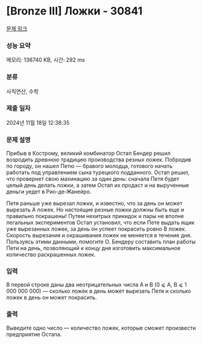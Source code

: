 # [Bronze III] Ложки - 30841 

[문제 링크](https://www.acmicpc.net/problem/30841) 

### 성능 요약

메모리: 136740 KB, 시간: 292 ms

### 분류

사칙연산, 수학

### 제출 일자

2024년 11월 18일 12:38:35

### 문제 설명

<p>Прибыв в Кострому, великий комбинатор Остап Бендер решил возродить древнюю традицию производства резных ложек. Побродив по городу, он нашел Петю — бравого молодца, готового начать работать под управлением сына турецкого подданного. Остап решил, что провернет свою махинацию за один день: сначала Петя будет целый день делать ложки, а затем Остап их продаст и на вырученные деньги уедет в Рио-де-Жанейро.</p>

<p>Петя раньше уже вырезал ложки, и известно, что за день он может вырезать A ложек. Но настоящие резные ложки должны быть еще и правильно покрашены! Путем нехитрых прикидок и пары не вполне легальных экспериментов Остап установил, что если Пете выдать ящик уже вырезанных ложек, за день он успеет покрасить ровно B ложек. Скорость вырезания и окрашивания ложек не меняется в течение дня. Пользуясь этими данными, помогите О. Бендеру составить план работы Пети на день, позволяющий к концу дня изготовить максимальное количество раскрашенных ложек.</p>

### 입력 

 <p>В первой строке даны два неотрицательных числа A и B (0 ⩽ A, B ⩽ 1 000 000 000) — сколько ложек в день может вырезать Петя и сколько ложек в день он может покрасить.</p>

### 출력 

 <p>Выведите одно число — количество ложек, которые сможет произвести предприятие Остапа.</p>

